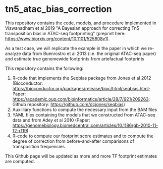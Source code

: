 # tn5_atac_bias_correction

This repository contains the code, models, and procedure implemented in Viswanadham et al 2019 "A Bayesian approach for correcting Tn5 transposition bias in ATAC-seq footprinting" (preprint here: https://www.biorxiv.org/content/10.1101/525808v1). 

As a test case, we will replicate the example in the paper in which we re-analyze data from Buenrostro et al 2013 (i.e. the original ATAC-seq paper) and estimate true genomewide footprints from artefactual footprints

This repository contains the following:
1. R-code that implements the Seqbias package from Jones et al 2012 (Bioconductor: https://bioconductor.org/packages/release/bioc/html/seqbias.html; Paper: https://academic.oup.com/bioinformatics/article/28/7/921/209263; Github repository: https://github.com/dcjones/seqbias) 
2. Auxilliary functions to compute the necessary input from the BAM files
3. YAML files containing the models that we constructed from ATAC-seq data and from Adey et al 2010 (Paper: https://genomebiology.biomedcentral.com/articles/10.1186/gb-2010-11-12-r119). 
4. R-code to compute our footprint score estimates and to compute the degree of correction from before-and-after comparisons of transposition frequencies

This Github page will be updated as more and more TF footprint estimates are computed. 
